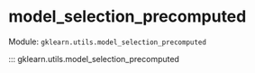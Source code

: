 # model_selection_precomputed

Module: `gklearn.utils.model_selection_precomputed`

::: gklearn.utils.model_selection_precomputed
